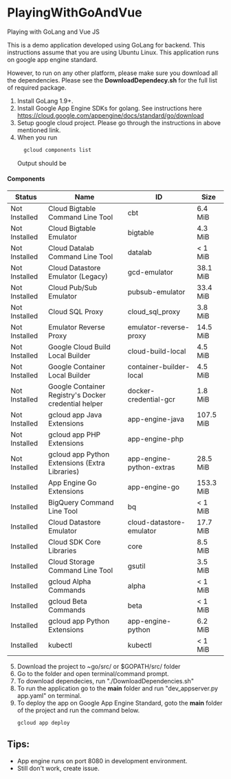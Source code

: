 # PlayingWithGoAndVue
Playing with GoLang and Vue JS

This is a demo application developed using GoLang for backend. 
This instructions assume that you are using Ubuntu Linux. 
This application runs on google app engine standard. 

However, to run on any other platform, please make sure you download all the dependencies. Please see the **DownloadDependecy.sh** for the full list of required package. 

1. Install GoLang 1.9+.
2. Install Google App Engine SDKs for golang. See instructions here https://cloud.google.com/appengine/docs/standard/go/download
3. Setup google cloud project. Please go through the instructions in above mentioned link.
4. When you run
   ```bash
     gcloud components list
   ```
   Output should be

#### Components    

|     Status    |                         Name                         |            ID            |    Size   |
|---------------|------------------------------------------------------|--------------------------|-----------|
| Not Installed | Cloud Bigtable Command Line Tool                     | cbt                      |   6.4 MiB |
| Not Installed | Cloud Bigtable Emulator                              | bigtable                 |   4.3 MiB |
| Not Installed | Cloud Datalab Command Line Tool                      | datalab                  |   < 1 MiB |
| Not Installed | Cloud Datastore Emulator (Legacy)                    | gcd-emulator             |  38.1 MiB |
| Not Installed | Cloud Pub/Sub Emulator                               | pubsub-emulator          |  33.4 MiB |
| Not Installed | Cloud SQL Proxy                                      | cloud_sql_proxy          |   3.8 MiB |
| Not Installed | Emulator Reverse Proxy                               | emulator-reverse-proxy   |  14.5 MiB |
| Not Installed | Google Cloud Build Local Builder                     | cloud-build-local        |   4.5 MiB |
| Not Installed | Google Container Local Builder                       | container-builder-local  |   4.5 MiB |
| Not Installed | Google Container Registry's Docker credential helper | docker-credential-gcr    |   1.8 MiB |
| Not Installed | gcloud app Java Extensions                           | app-engine-java          | 107.5 MiB |
| Not Installed | gcloud app PHP Extensions                            | app-engine-php           |           |
| Not Installed | gcloud app Python Extensions (Extra Libraries)       | app-engine-python-extras |  28.5 MiB |
| Installed     | App Engine Go Extensions                             | app-engine-go            | 153.3 MiB |
| Installed     | BigQuery Command Line Tool                           | bq                       |   < 1 MiB |
| Installed     | Cloud Datastore Emulator                             | cloud-datastore-emulator |  17.7 MiB |
| Installed     | Cloud SDK Core Libraries                             | core                     |   8.5 MiB |
| Installed     | Cloud Storage Command Line Tool                      | gsutil                   |   3.5 MiB |
| Installed     | gcloud Alpha Commands                                | alpha                    |   < 1 MiB |
| Installed     | gcloud Beta Commands                                 | beta                     |   < 1 MiB |
| Installed     | gcloud app Python Extensions                         | app-engine-python        |   6.2 MiB |
| Installed     | kubectl                                              | kubectl                  |   < 1 MiB |


5. Download the project to ~go/src/ or $GOPATH/src/ folder
6. Go to the folder and open terminal/command prompt.
7. To download dependecies, run "./DownloadDependencies.sh"
8. To run the application go to the **main** folder and run "dev_appserver.py app.yaml" on terminal.
9. To deploy the app on Google App Engine Standard, goto the **main** folder of the project and run the command below.
   ```bash
   gcloud app deploy
   ```


## Tips: 
- App engine runs on port 8080 in development environment.
- Still don't work, create issue.
